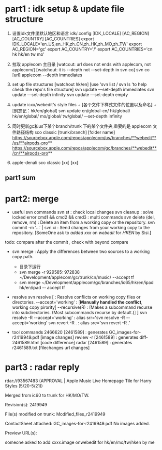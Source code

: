 # part1 : idk setup & update file structure
1. 设置idk文件里默认地区和语言 idk/.config  [IDK_LOCALE] [AC_REGION] [AC_COUNTRY] [AC_COUNTRIES]
	export IDK_LOCALE='en_US,en_HK,zh_CN,zh_HK,zh_MO,zh_TW'
	export AC_REGION='gc'
	export AC_COUNTRY='/'
	export AC_COUNTRIES='cn hk hk/en tw mo'

2. 拉取 applecom 主目录 [watcout: url does not ends with applecom, not applecom/] [watchout: it is --depth not --set-depth in svn co]
	svn co [url] applecom --depth immediates

3. set up file structures		[watchout hk/en] [use 'svn list / svn ls 'to help check the repo's file structure]
	svn update —set-depth immediates
	svn update —set-depth infinity
	svn update —set-depth empty

4. update icxx/webedit's style files + [各个文件下样式文件的位置以及命名] + [别忘记：hk/en/global]
	svn update cn/global-cn/ hk/global/ hk/en/global/ mo/global/ tw/global/ --set-depth infinity

5. 同时更新gc和us下某个branch/trunk 下的某个文件夹,重要的是 applecom 文件路径结构
	sco classic [trunk/branch] [folder name]
	https://sourcebox.apple.com/repos/applecom/us/branches/**webedit**/us/**airpods-pro**
	https://sourcebox.apple.com/repos/applecom/gc/branches/**webedit**/cn/**airpods-pro**

6. apple-denali
	sco classic [xx] [xx]
## part1 sum


# part2: merge
- useful svn commands
svn st 			 						: check local changes
svn cleanup					 			: solve locked error
cmd1 && cmd2 && cmd3					: multi commands
svn delete (del, remove, rm) 			: Delete an item from a working copy or the repository.
svn commit -m '...' | svn ci			: Send changes from your working copy to the repository.	[SomeOne ask to _added_ _xxx_ on _webedit_ for _HKEN_ by Sisi.]

todo: compare after the commit , check with beyond compare

- svn merge 							: Apply the differences between two sources to a working copy path.
	- 目录下运行
	- svn merge -r 929585: 972838 ~/Development/applecom/gc/trunk/cn/music/ --accept tf
	- svn merge ~/Development/applecom/gc/branches/ic65/hk/en/ipad hk/en/ipad -- accept tf

- resolve
svn resolve [							:  Resolve conflicts on working copy files or directories.
				--accept='working'  	: [**Manually handled the conflict**, working copy pirority]
				--recursive(R)	    	: [Makes a subcommand recurse into subdirectories. (Most subcommands recurse by default.)]
			]
svn resolve -R --accept='working'		: alias srr='svn resolve -R --accept='working'
svn revert -R .							: alias sre='svn revert -R .'

- tool commands
2466620 [2461589]				: generates GC_images-for-r2419949.pdf	[image changes]
review -r [2461589]						: generates diff-2461589.html 			[code difference]
radar [2461589]							: generates r2461589.txt 				[filechanges url changes]


# part3 : radar reply

rdar://93567483 (APPROVAL | Apple Music Live Homepage Tile for Harry Styles (5/20-5/21))

Merged from ic60 to trunk for HK/MO/TW.

Revision(s): 2419949

File(s) modified on trunk:
Modified_files_r2419949

ContactSheet attached: GC_images-for-r2419949.pdf
No images added.

Preview URL(s):



someone asked to add xxxx.image onwebedit for hk/en/mo/tw/hken by me